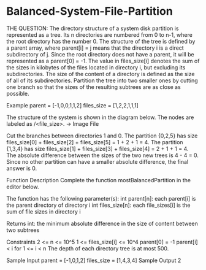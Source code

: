 # Balanced-System-File-Partition

THE QUESTION:
The directory structure of a system disk partition is represented as a tree. Its n directories are numbered from 0 to n-1, where the root directory has the number 0. The structure of the tree is defined by a parent array, where parent[i] = j means that the directory i is a direct subdirectory of j. Since the root directory does not have a parent, it will be represented as a parent[0] = -1. The value in files_size[i] denotes the sum of the sizes in kilobytes of the files located in directory i, but excluding its subdirectories. The size of the content of a directory is defined as the size of all of its subdirectories. Partition the tree into two smaller ones by cutting one branch so that the sizes of the resulting subtrees are as close as possible.

Example
parent = [-1,0,0,1,1,2]
files_size = [1,2,2,1,1,1]

The structure of the system is shown in the diagram below. The nodes are labeled as <directory>/<file_size>.
  -> Image File
  
  Cut the branches between directories 1 and 0.
The partition {0,2,5} has size files_size[0] + files_size[2] + files_size[5] = 1 + 2 + 1 = 4.
The partition {1,3,4} has size files_size[1] + files_size[3] + files_size[4] = 2 + 1 + 1 = 4.
The absolute difference between the sizes of the two new trees is 4 - 4 = 0.
Since no other partition can have a smaller absolute difference, the final answer is 0.

Function Description
Complete the function mostBalancedPartition in the editor below.

The function has the following parameter(s):
int parent[n]: each parent[i] is the parent directory of directory i
int files_size[n]: each file_sizes[i] is the sum of file sizes in directory i

Returns
int: the minimum absolute difference in the size of content between two subtrees

Constraints
2 <= n <= 10^5
1 <= files_size[i] <= 10^4
parent[0] = -1
parent[i] < i for 1 <= i < n
The depth of each directory tree is at most 500.

Sample Input
parent = [-1,0,1,2]
files_size = [1,4,3,4]
Sample Output
2
                            
